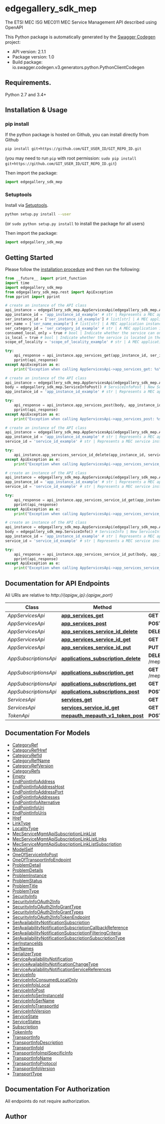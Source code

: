 # edgegallery_sdk_mep
The ETSI MEC ISG MEC011 MEC Service Management API described using OpenAPI

This Python package is automatically generated by the [Swagger Codegen](https://github.com/swagger-api/swagger-codegen) project:

- API version: 2.1.1
- Package version: 1.0
- Build package: io.swagger.codegen.v3.generators.python.PythonClientCodegen

## Requirements.

Python 2.7 and 3.4+

## Installation & Usage
### pip install

If the python package is hosted on Github, you can install directly from Github

```sh
pip install git+https://github.com/GIT_USER_ID/GIT_REPO_ID.git
```
(you may need to run `pip` with root permission: `sudo pip install git+https://github.com/GIT_USER_ID/GIT_REPO_ID.git`)

Then import the package:
```python
import edgegallery_sdk_mep 
```

### Setuptools

Install via [Setuptools](http://pypi.python.org/pypi/setuptools).

```sh
python setup.py install --user
```
(or `sudo python setup.py install` to install the package for all users)

Then import the package:
```python
import edgegallery_sdk_mep
```

## Getting Started

Please follow the [installation procedure](#installation--usage) and then run the following:

```python
from __future__ import print_function
import time
import edgegallery_sdk_mep
from edgegallery_sdk_mep.rest import ApiException
from pprint import pprint

# create an instance of the API class
api_instance = edgegallery_sdk_mep.AppServicesApi(edgegallery_sdk_mep.ApiClient(configuration))
app_instance_id = 'app_instance_id_example' # str | Represents a MEC application instance. Note that the appInstanceId is allocated by the MEC platform manager.
ser_instance_id = ['ser_instance_id_example'] # list[str] | A MEC application instance may use multiple ser_instance_ids as an input parameter to query the availability of a list of MEC service instances. Either \"ser_instance_id\" or \"ser_name\" or \"ser_category_id\" or none of them shall be present. (optional)
ser_name = ['ser_name_example'] # list[str] | A MEC application instance may use multiple ser_names as an input parameter to query the availability of a list of MEC service instances. Either \"ser_instance_id\" or \"ser_name\" or \"ser_category_id\" or none of them shall be present. (optional)
ser_category_id = 'ser_category_id_example' # str | A MEC application instance may use ser_category_id as an input parameter to query the availability of a list of MEC service instances in a serCategory. Either \"ser_instance_id\" or \"ser_name\" or \"ser_category_id\" or none of them shall be present. (optional)
consumed_local_only = true # bool | Indicate whether the service can only be consumed by the MEC  applications located in the same locality (as defined by  scopeOfLocality) as this service instance. (optional)
is_local = true # bool | Indicate whether the service is located in the same locality (as  defined by scopeOfLocality) as the consuming MEC application. (optional)
scope_of_locality = 'scope_of_locality_example' # str | A MEC application instance may use scope_of_locality as an input  parameter to query the availability of a list of MEC service instances  with a certain scope of locality. (optional)

try:
    api_response = api_instance.app_services_get(app_instance_id, ser_instance_id=ser_instance_id, ser_name=ser_name, ser_category_id=ser_category_id, consumed_local_only=consumed_local_only, is_local=is_local, scope_of_locality=scope_of_locality)
    pprint(api_response)
except ApiException as e:
    print("Exception when calling AppServicesApi->app_services_get: %s\n" % e)

# create an instance of the API class
api_instance = edgegallery_sdk_mep.AppServicesApi(edgegallery_sdk_mep.ApiClient(configuration))
body = edgegallery_sdk_mep.ServiceInfoPost() # ServiceInfoPost | New ServiceInfo with updated "state" is included as entity body of the request
app_instance_id = 'app_instance_id_example' # str | Represents a MEC application instance. Note that the appInstanceId is allocated by the MEC platform manager.

try:
    api_response = api_instance.app_services_post(body, app_instance_id)
    pprint(api_response)
except ApiException as e:
    print("Exception when calling AppServicesApi->app_services_post: %s\n" % e)

# create an instance of the API class
api_instance = edgegallery_sdk_mep.AppServicesApi(edgegallery_sdk_mep.ApiClient(configuration))
app_instance_id = 'app_instance_id_example' # str | Represents a MEC application instance. Note that the appInstanceId is allocated by the MEC platform manager.
service_id = 'service_id_example' # str | Represents a MEC service instance.

try:
    api_instance.app_services_service_id_delete(app_instance_id, service_id)
except ApiException as e:
    print("Exception when calling AppServicesApi->app_services_service_id_delete: %s\n" % e)

# create an instance of the API class
api_instance = edgegallery_sdk_mep.AppServicesApi(edgegallery_sdk_mep.ApiClient(configuration))
app_instance_id = 'app_instance_id_example' # str | Represents a MEC application instance. Note that the appInstanceId is allocated by the MEC platform manager.
service_id = 'service_id_example' # str | Represents a MEC service instance.

try:
    api_response = api_instance.app_services_service_id_get(app_instance_id, service_id)
    pprint(api_response)
except ApiException as e:
    print("Exception when calling AppServicesApi->app_services_service_id_get: %s\n" % e)

# create an instance of the API class
api_instance = edgegallery_sdk_mep.AppServicesApi(edgegallery_sdk_mep.ApiClient(configuration))
body = edgegallery_sdk_mep.ServiceInfo() # ServiceInfo | New ServiceInfo with updated "state" is included as entity body of the request
app_instance_id = 'app_instance_id_example' # str | Represents a MEC application instance. Note that the appInstanceId is allocated by the MEC platform manager.
service_id = 'service_id_example' # str | Represents a MEC service instance.

try:
    api_response = api_instance.app_services_service_id_put(body, app_instance_id, service_id)
    pprint(api_response)
except ApiException as e:
    print("Exception when calling AppServicesApi->app_services_service_id_put: %s\n" % e)
```

## Documentation for API Endpoints

All URIs are relative to *http://{apigw_ip}:{apigw_port}*

Class | Method | HTTP request | Description
------------ | ------------- | ------------- | -------------
*AppServicesApi* | [**app_services_get**](docs/AppServicesApi.md#app_services_get) | **GET** /mepserver/mec_service_mgmt/v1/applications/{appInstanceId}/services | 
*AppServicesApi* | [**app_services_post**](docs/AppServicesApi.md#app_services_post) | **POST** /mepserver/mec_service_mgmt/v1/applications/{appInstanceId}/services | 
*AppServicesApi* | [**app_services_service_id_delete**](docs/AppServicesApi.md#app_services_service_id_delete) | **DELETE** /mepserver/mec_service_mgmt/v1/applications/{appInstanceId}/services/{serviceId} | 
*AppServicesApi* | [**app_services_service_id_get**](docs/AppServicesApi.md#app_services_service_id_get) | **GET** /mepserver/mec_service_mgmt/v1/applications/{appInstanceId}/services/{serviceId} | 
*AppServicesApi* | [**app_services_service_id_put**](docs/AppServicesApi.md#app_services_service_id_put) | **PUT** /mepserver/mec_service_mgmt/v1/applications/{appInstanceId}/services/{serviceId} | 
*AppSubscriptionsApi* | [**applications_subscription_delete**](docs/AppSubscriptionsApi.md#applications_subscription_delete) | **DELETE** /mepserver/mec_service_mgmt/v1/applications/{appInstanceId}/subscriptions/{subscriptionId} | 
*AppSubscriptionsApi* | [**applications_subscription_get**](docs/AppSubscriptionsApi.md#applications_subscription_get) | **GET** /mepserver/mec_service_mgmt/v1/applications/{appInstanceId}/subscriptions/{subscriptionId} | 
*AppSubscriptionsApi* | [**applications_subscriptions_get**](docs/AppSubscriptionsApi.md#applications_subscriptions_get) | **GET** /mepserver/mec_service_mgmt/v1/applications/{appInstanceId}/subscriptions | 
*AppSubscriptionsApi* | [**applications_subscriptions_post**](docs/AppSubscriptionsApi.md#applications_subscriptions_post) | **POST** /mepserver/mec_service_mgmt/v1/applications/{appInstanceId}/subscriptions | 
*ServicesApi* | [**services_get**](docs/ServicesApi.md#services_get) | **GET** /mepserver/mec_service_mgmt/v1/services | 
*ServicesApi* | [**services_service_id_get**](docs/ServicesApi.md#services_service_id_get) | **GET** /mepserver/mec_service_mgmt/v1/services/{serviceId} | 
*TokenApi* | [**mepauth_mepauth_v1_token_post**](docs/TokenApi.md#mepauth_mepauth_v1_token_post) | **POST** /mepauth/mepauth/v1/token | 

## Documentation For Models

 - [CategoryRef](docs/CategoryRef.md)
 - [CategoryRefHref](docs/CategoryRefHref.md)
 - [CategoryRefId](docs/CategoryRefId.md)
 - [CategoryRefName](docs/CategoryRefName.md)
 - [CategoryRefVersion](docs/CategoryRefVersion.md)
 - [CategoryRefs](docs/CategoryRefs.md)
 - [Empty](docs/Empty.md)
 - [EndPointInfoAddress](docs/EndPointInfoAddress.md)
 - [EndPointInfoAddressHost](docs/EndPointInfoAddressHost.md)
 - [EndPointInfoAddressPort](docs/EndPointInfoAddressPort.md)
 - [EndPointInfoAddresses](docs/EndPointInfoAddresses.md)
 - [EndPointInfoAlternative](docs/EndPointInfoAlternative.md)
 - [EndPointInfoUri](docs/EndPointInfoUri.md)
 - [EndPointInfoUris](docs/EndPointInfoUris.md)
 - [Href](docs/Href.md)
 - [LinkType](docs/LinkType.md)
 - [LocalityType](docs/LocalityType.md)
 - [MecServiceMgmtApiSubscriptionLinkList](docs/MecServiceMgmtApiSubscriptionLinkList.md)
 - [MecServiceMgmtApiSubscriptionLinkListLinks](docs/MecServiceMgmtApiSubscriptionLinkListLinks.md)
 - [MecServiceMgmtApiSubscriptionLinkListSubscription](docs/MecServiceMgmtApiSubscriptionLinkListSubscription.md)
 - [ModelSelf](docs/ModelSelf.md)
 - [OneOfServiceInfoPost](docs/OneOfServiceInfoPost.md)
 - [OneOfTransportInfoEndpoint](docs/OneOfTransportInfoEndpoint.md)
 - [ProblemDetail](docs/ProblemDetail.md)
 - [ProblemDetails](docs/ProblemDetails.md)
 - [ProblemInstance](docs/ProblemInstance.md)
 - [ProblemStatus](docs/ProblemStatus.md)
 - [ProblemTitle](docs/ProblemTitle.md)
 - [ProblemType](docs/ProblemType.md)
 - [SecurityInfo](docs/SecurityInfo.md)
 - [SecurityInfoOAuth2Info](docs/SecurityInfoOAuth2Info.md)
 - [SecurityInfoOAuth2InfoGrantType](docs/SecurityInfoOAuth2InfoGrantType.md)
 - [SecurityInfoOAuth2InfoGrantTypes](docs/SecurityInfoOAuth2InfoGrantTypes.md)
 - [SecurityInfoOAuth2InfoTokenEndpoint](docs/SecurityInfoOAuth2InfoTokenEndpoint.md)
 - [SerAvailabilityNotificationSubscription](docs/SerAvailabilityNotificationSubscription.md)
 - [SerAvailabilityNotificationSubscriptionCallbackReference](docs/SerAvailabilityNotificationSubscriptionCallbackReference.md)
 - [SerAvailabilityNotificationSubscriptionFilteringCriteria](docs/SerAvailabilityNotificationSubscriptionFilteringCriteria.md)
 - [SerAvailabilityNotificationSubscriptionSubscriptionType](docs/SerAvailabilityNotificationSubscriptionSubscriptionType.md)
 - [SerInstanceIds](docs/SerInstanceIds.md)
 - [SerNames](docs/SerNames.md)
 - [SerializerType](docs/SerializerType.md)
 - [ServiceAvailabilityNotification](docs/ServiceAvailabilityNotification.md)
 - [ServiceAvailabilityNotificationChangeType](docs/ServiceAvailabilityNotificationChangeType.md)
 - [ServiceAvailabilityNotificationServiceReferences](docs/ServiceAvailabilityNotificationServiceReferences.md)
 - [ServiceInfo](docs/ServiceInfo.md)
 - [ServiceInfoConsumedLocalOnly](docs/ServiceInfoConsumedLocalOnly.md)
 - [ServiceInfoIsLocal](docs/ServiceInfoIsLocal.md)
 - [ServiceInfoPost](docs/ServiceInfoPost.md)
 - [ServiceInfoSerInstanceId](docs/ServiceInfoSerInstanceId.md)
 - [ServiceInfoSerName](docs/ServiceInfoSerName.md)
 - [ServiceInfoTransportId](docs/ServiceInfoTransportId.md)
 - [ServiceInfoVersion](docs/ServiceInfoVersion.md)
 - [ServiceState](docs/ServiceState.md)
 - [ServiceStates](docs/ServiceStates.md)
 - [Subscription](docs/Subscription.md)
 - [TokenInfo](docs/TokenInfo.md)
 - [TransportInfo](docs/TransportInfo.md)
 - [TransportInfoDescription](docs/TransportInfoDescription.md)
 - [TransportInfoId](docs/TransportInfoId.md)
 - [TransportInfoImplSpecificInfo](docs/TransportInfoImplSpecificInfo.md)
 - [TransportInfoName](docs/TransportInfoName.md)
 - [TransportInfoProtocol](docs/TransportInfoProtocol.md)
 - [TransportInfoVersion](docs/TransportInfoVersion.md)
 - [TransportType](docs/TransportType.md)

## Documentation For Authorization

 All endpoints do not require authorization.


## Author


